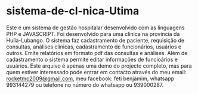 # sistema-de-cl-nica-Utima
Este é um sistema de gestão hospitalar desenvolvido com as linguagens PHP e JAVASCRIPT. Foi desenvolvido para uma clínica na província da Huíla-Lubango. O sistema faz cadastramento de paciente, requisição de consultas, análises clínicas, cadastramento de funcionários, usuários e outros. Emite relatórios em formato pdf das consultas e análises. Além de cadastramento o sistema permite editar informações de funcioários e usuários. Este arquivo é apenas uma demo do projecto completo, mas para quem estiver interessado  pode entrar em contacto através do meu email: rocketmc2009@gmail.com, meu facebook: feti benjamim, whatsapp 993144279 ou telefone no número do whatsapp ou 939000287.
